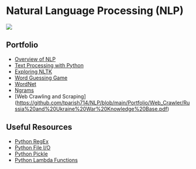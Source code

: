 # Natural Language Processing (NLP)
![](https://user-images.githubusercontent.com/106552536/188329848-3478ceb2-2acb-41bf-a4ce-04f4737e93e4.png)

## Portfolio

- [Overview of NLP](https://github.com/tparish714/NLP/blob/main/Portfolio/0-%20Getting%20Started/NPL%20Overview.pdf)
- [Text Processing with Python](https://github.com/tparish714/NLP/tree/main/Portfolio/1-%20Text%20Processing%20with%20Python)
- [Exploring NLTK](https://github.com/tparish714/NLP/blob/main/Portfolio/2-%20Exploring%20NLTK/Exploring_NLTK.ipynb)
- [Word Guessing Game](https://github.com/tparish714/NLP/blob/main/Portfolio/Word%20Gussing%20Game/WordGuess.py)
- [WordNet](https://github.com/tparish714/NLP/blob/main/Portfolio/WordNet/WordNet.ipynb)
- [Ngrams](https://github.com/tparish714/NLP/tree/main/Portfolio/Ngrams)
- [Web Crawling and Scraping] (https://github.com/tparish714/NLP/blob/main/Portfolio/Web_Crawler/Russia%20and%20Ukraine%20War%20Knowledge%20Base.pdf)


## Useful Resources
- [Python RegEx](https://www.w3schools.com/python/python_regex.asp)
- [Python File I/O](https://realpython.com/read-write-files-python/)
- [Python Pickle](https://www.digitalocean.com/community/tutorials/python-pickle-example)
- [Python Lambda Functions](https://www.geeksforgeeks.org/python-lambda-anonymous-functions-filter-map-reduce/)
